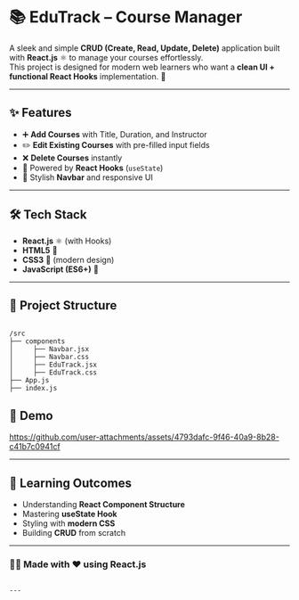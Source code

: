
# 📚 EduTrack – Course Manager

A sleek and simple **CRUD (Create, Read, Update, Delete)** application built with **React.js** ⚛️ to manage your courses effortlessly.  
This project is designed for modern web learners who want a **clean UI + functional React Hooks** implementation. 🚀  

---

## ✨ Features
- ➕ **Add Courses** with Title, Duration, and Instructor
- ✏️ **Edit Existing Courses** with pre-filled input fields
- ❌ **Delete Courses** instantly
- 💾 Powered by **React Hooks** (`useState`)
- 🎨 Stylish **Navbar** and responsive UI

---

## 🛠️ Tech Stack
- **React.js** ⚛️ (with Hooks)
- **HTML5** 📝
- **CSS3** 🎨 (modern design)
- **JavaScript (ES6+)** 🚀

---

## 📂 Project Structure
```

/src
├── components
│     ├── Navbar.jsx
│     ├── Navbar.css
│     ├── EduTrack.jsx
│     ├── EduTrack.css
├── App.js
├── index.js

````


## 📸 Demo


https://github.com/user-attachments/assets/4793dafc-9f46-40a9-8b28-c41b7c0941cf




---

## 🧠 Learning Outcomes

* Understanding **React Component Structure**
* Mastering **useState Hook**
* Styling with **modern CSS**
* Building **CRUD** from scratch

---


### 👨‍💻 Made with ❤️ using React.js

```

---


